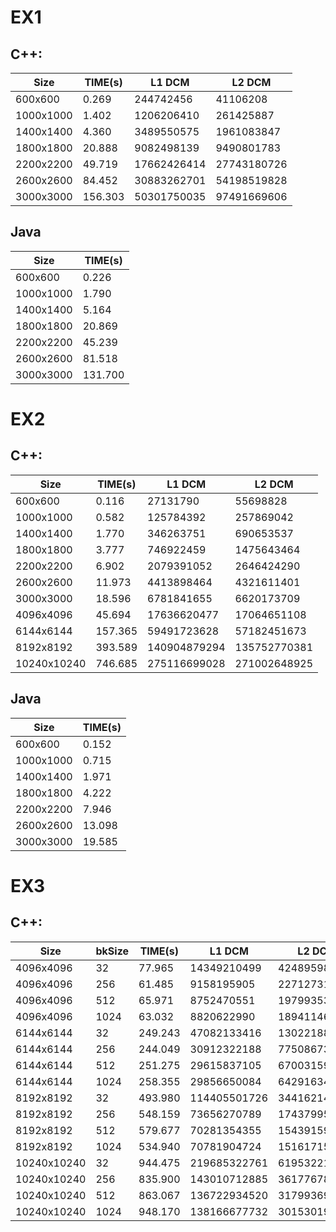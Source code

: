 # EX1
## C++:
 
| Size     |TIME(s) | L1 DCM     | L2 DCM     |
|----------|--------|------------|------------|
|600x600   |0.269   |244742456   |41106208    |
|1000x1000 |1.402   |1206206410  |261425887   |
|1400x1400 |4.360   |3489550575  |1961083847  |
|1800x1800 |20.888  |9082498139  |9490801783  |
|2200x2200 |49.719  |17662426414 |27743180726 |
|2600x2600 |84.452  |30883262701 |54198519828 |
|3000x3000 |156.303 |50301750035 |97491669606 |

## Java

| Size     | TIME(s)|
|----------|--------|
|600x600   |0.226   |
|1000x1000 |1.790   |
|1400x1400 |5.164   |
|1800x1800 |20.869  |
|2200x2200 |45.239  |
|2600x2600 |81.518  |
|3000x3000 |131.700 |

# EX2
## C++:

| Size       |TIME(s) | L1 DCM      | L2 DCM      |
|------------|--------|-------------|-------------|
|600x600     |0.116   |27131790     |55698828     |
|1000x1000   |0.582   |125784392    |257869042    |
|1400x1400   |1.770   |346263751    |690653537    |
|1800x1800   |3.777   |746922459    |1475643464   |
|2200x2200   |6.902   |2079391052   |2646424290   |
|2600x2600   |11.973  |4413898464   |4321611401   |
|3000x3000   |18.596  |6781841655   |6620173709   |
|4096x4096   |45.694  |17636620477  |17064651108  |
|6144x6144   |157.365 |59491723628  |57182451673  |
|8192x8192   |393.589 |140904879294 |135752770381 |
|10240x10240 |746.685 |275116699028 |271002648925 |

## Java

| Size       | TIME(s) |
|------------|---------|
|600x600     |0.152    |
|1000x1000   |0.715    |
|1400x1400   |1.971    |
|1800x1800   |4.222    |
|2200x2200   |7.946    |
|2600x2600   |13.098   |
|3000x3000   |19.585   |

# EX3 
## C++:

| Size       |bkSize |TIME(s) | L1 DCM      | L2 DCM      |
|------------|-------|--------|-------------|-------------|
|4096x4096   |32     |77.965  |14349210499  |42489598240  |
|4096x4096   |256    |61.485  |9158195905   |22712731858  |
|4096x4096   |512    |65.971  |8752470551   |19799353956  |
|4096x4096   |1024   |63.032  |8820622990   |18941146075  |
|6144x6144   |32     |249.243 |47082133416  |130221884528 |
|6144x6144   |256    |244.049 |30912322188  |77508673038s |
|6144x6144   |512    |251.275 |29615837105  |67003159045  |
|6144x6144   |1024   |258.355 |29856650084  |64291634469  |
|8192x8192   |32     |493.980 |114405501726 |344162148029 |
|8192x8192   |256    |548.159 |73656270789  |174379953299 |
|8192x8192   |512    |579.677 |70281354355  |154391593919 |
|8192x8192   |1024   |534.940 |70781904724  |151617154856 |
|10240x10240 |32     |944.475 |219685322761 |619532210914 |
|10240x10240 |256    |835.900 |143010712885 |361776787197 |
|10240x10240 |512    |863.067 |136722934520 |317993692276 |
|10240x10240 |1024   |948.170 |138166677732 |301530194544 |
